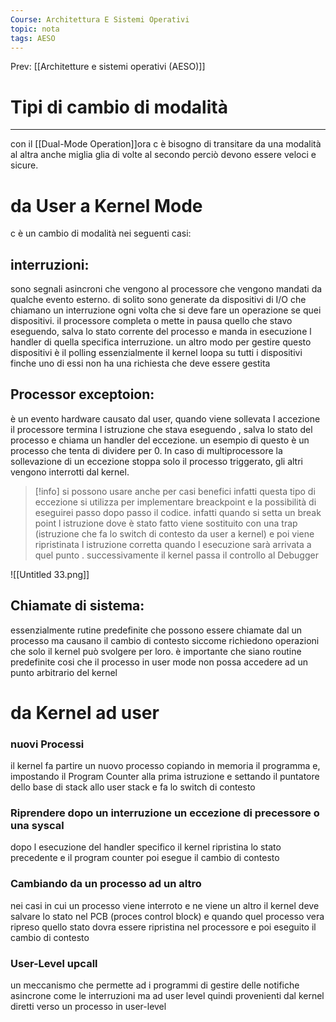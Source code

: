 ```yaml
---
Course: Architettura E Sistemi Operativi
topic: nota
tags: AESO
---
```


Prev: [[Architetture e sistemi operativi (AESO)]]

# Tipi di cambio di modalità
---
con il [[Dual-Mode Operation]]ora c è bisogno di transitare da una modalità al altra  anche miglia glia di volte al secondo perciò devono essere veloci e sicure.

# da User a Kernel Mode

c è un cambio di modalità nei seguenti casi:

## interruzioni:

 sono segnali asincroni che vengono al processore che vengono mandati da qualche evento esterno. di solito sono generate da dispositivi di I/O  che chiamano un interruzione ogni volta che si deve fare un operazione se quei dispositivi. il processore completa o mette in pausa quello che stavo eseguendo, salva lo stato corrente del processo e manda in esecuzione l handler di quella specifica interruzione.
un altro modo per gestire questo dispositivi è il polling essenzialmente il kernel loopa su tutti i dispositivi finche uno di essi non ha una richiesta che deve essere gestita

## Processor exceptoion:

è un evento hardware causato dal user, quando viene sollevata l accezione il processore termina l istruzione che stava eseguendo , salva lo stato del processo e chiama un handler del eccezione. un esempio di questo è un processo che tenta di dividere per 0. In caso di multiprocessore la sollevazione di un eccezione stoppa solo il processo triggerato, gli altri vengono interrotti dal kernel.


>[!info]
>si possono usare anche per casi benefici infatti questa tipo di eccezione si utilizza per implementare breackpoint e la possibilità di eseguirei passo dopo passo il codice.
infatti quando si setta un break point l istruzione  dove è stato fatto viene sostituito con una trap (istruzione che fa lo switch di contesto da user a kernel) e poi viene ripristinata l istruzione corretta quando l esecuzione sarà arrivata a quel punto . successivamente il kernel passa il controllo al Debugger



![[Untitled 33.png]]

## Chiamate di sistema:

essenzialmente rutine predefinite che possono essere chiamate dal un processo ma causano il cambio di contesto siccome richiedono operazioni che solo il kernel può svolgere per loro. è importante che siano routine predefinite cosi che il processo in user mode non possa accedere ad un punto arbitrario del kernel

# da Kernel ad user

### nuovi Processi

il kernel fa partire un nuovo processo copiando in memoria il programma e, impostando il Program Counter alla prima istruzione e settando il puntatore dello base di stack allo user stack e fa lo switch di contesto

### Riprendere dopo un interruzione un eccezione di precessore o una syscal

dopo l esecuzione del handler specifico il kernel ripristina lo stato precedente e il program counter poi esegue il cambio di contesto

### Cambiando da un processo ad un altro

nei casi in cui un processo viene interroto e ne viene un altro il kernel deve salvare lo stato nel PCB (proces control block) e quando quel processo vera ripreso quello stato dovra essere ripristina nel processore e poi eseguito il cambio di contesto

### User-Level upcall

un meccanismo che permette ad i programmi di gestire delle notifiche asincrone come le interruzioni ma ad user level quindi provenienti dal kernel diretti verso un processo in user-level
